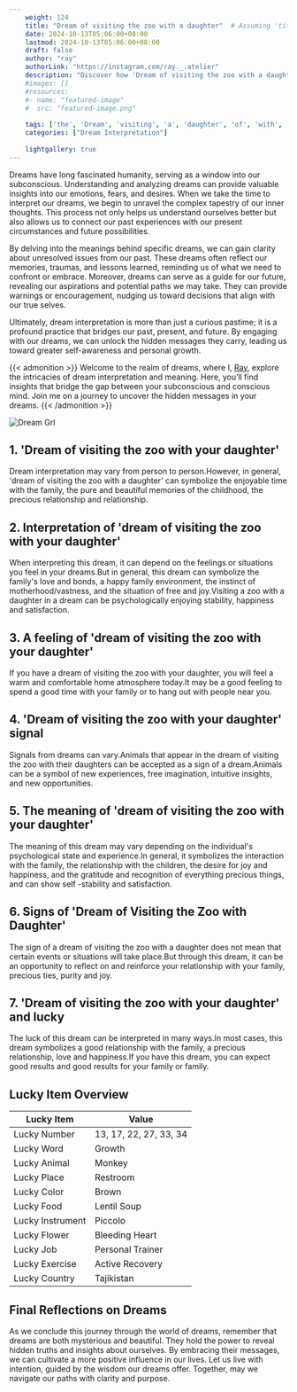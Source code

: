 ```yaml
---
    weight: 124
    title: "Dream of visiting the zoo with a daughter"  # Assuming 'title' column exists
    date: 2024-10-13T05:06:00+08:00
    lastmod: 2024-10-13T05:06:00+08:00
    draft: false
    author: "ray"
    authorLink: "https://instagram.com/ray._.atelier"
    description: "Discover how 'Dream of visiting the zoo with a daughter' can interpret your future and uncover its significant meanings in your life."
    #images: []
    #resources:
    #- name: "featured-image"
    #  src: "featured-image.png"
    
    tags: ['the', 'Dream', 'visiting', 'a', 'daughter', 'of', 'with', 'zoo']
    categories: ["Dream Interpretation"]
    
    lightgallery: true
---
```

    
Dreams have long fascinated humanity, serving as a window into our subconscious. Understanding and analyzing dreams can provide valuable insights into our emotions, fears, and desires. When we take the time to interpret our dreams, we begin to unravel the complex tapestry of our inner thoughts. This process not only helps us understand ourselves better but also allows us to connect our past experiences with our present circumstances and future possibilities.

By delving into the meanings behind specific dreams, we can gain clarity about unresolved issues from our past. These dreams often reflect our memories, traumas, and lessons learned, reminding us of what we need to confront or embrace. Moreover, dreams can serve as a guide for our future, revealing our aspirations and potential paths we may take. They can provide warnings or encouragement, nudging us toward decisions that align with our true selves.

Ultimately, dream interpretation is more than just a curious pastime; it is a profound practice that bridges our past, present, and future. By engaging with our dreams, we can unlock the hidden messages they carry, leading us toward greater self-awareness and personal growth.

{{< admonition >}}
Welcome to the realm of dreams, where I, [Ray](https://instagram.com/ray._.atelier), explore the intricacies of dream interpretation and meaning. Here, you’ll find insights that bridge the gap between your subconscious and conscious mind. Join me on a journey to uncover the hidden messages in your dreams.
{{< /admonition >}}

![Dream Grl](https://cdn.pixabay.com/photo/2017/11/02/03/35/gothic-2910057_1280.jpg "Dream Grl")

## 1. 'Dream of visiting the zoo with your daughter'
Dream interpretation may vary from person to person.However, in general, 'dream of visiting the zoo with a daughter' can symbolize the enjoyable time with the family, the pure and beautiful memories of the childhood, the precious relationship and relationship.

## 2. Interpretation of 'dream of visiting the zoo with your daughter'
When interpreting this dream, it can depend on the feelings or situations you feel in your dreams.But in general, this dream can symbolize the family's love and bonds, a happy family environment, the instinct of motherhood/vastness, and the situation of free and joy.Visiting a zoo with a daughter in a dream can be psychologically enjoying stability, happiness and satisfaction.

## 3. A feeling of 'dream of visiting the zoo with your daughter'
If you have a dream of visiting the zoo with your daughter, you will feel a warm and comfortable home atmosphere today.It may be a good feeling to spend a good time with your family or to hang out with people near you.

## 4. 'Dream of visiting the zoo with your daughter' signal
Signals from dreams can vary.Animals that appear in the dream of visiting the zoo with their daughters can be accepted as a sign of a dream.Animals can be a symbol of new experiences, free imagination, intuitive insights, and new opportunities.

## 5. The meaning of 'dream of visiting the zoo with your daughter'
The meaning of this dream may vary depending on the individual's psychological state and experience.In general, it symbolizes the interaction with the family, the relationship with the children, the desire for joy and happiness, and the gratitude and recognition of everything precious things, and can show self -stability and satisfaction.

## 6. Signs of 'Dream of Visiting the Zoo with Daughter'
The sign of a dream of visiting the zoo with a daughter does not mean that certain events or situations will take place.But through this dream, it can be an opportunity to reflect on and reinforce your relationship with your family, precious ties, purity and joy.

## 7. 'Dream of visiting the zoo with your daughter' and lucky
The luck of this dream can be interpreted in many ways.In most cases, this dream symbolizes a good relationship with the family, a precious relationship, love and happiness.If you have this dream, you can expect good results and good results for your family or family.

## Lucky Item Overview
| Lucky Item          | Value              |
|---------------|--------------------|
| Lucky Number        | 13, 17, 22, 27, 33, 34  |
| Lucky Word          | Growth |
| Lucky Animal        | Monkey |
| Lucky Place         | Restroom     |
| Lucky Color         | Brown     |
| Lucky Food          | Lentil Soup      |
| Lucky Instrument    | Piccolo |
| Lucky Flower        | Bleeding Heart    |
| Lucky Job           | Personal Trainer       |
| Lucky Exercise      | Active Recovery  |
| Lucky Country       | Tajikistan    |


##  Final Reflections on Dreams

As we conclude this journey through the world of dreams, remember that dreams are both mysterious and beautiful. They hold the power to reveal hidden truths and insights about ourselves. By embracing their messages, we can cultivate a more positive influence in our lives. Let us live with intention, guided by the wisdom our dreams offer. Together, may we navigate our paths with clarity and purpose.
